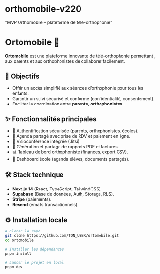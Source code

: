 # orthomobile-v220
"MVP Orthomobile – plateforme de télé-orthophonie"
# Ortomobile 🚀  

**Ortomobile** est une plateforme innovante de télé-orthophonie permettant , aux parents et aux orthophonistes de collaborer facilement.  

## 🎯 Objectifs  
- Offrir un accès simplifié aux séances d’orthophonie pour tous les enfants.  
- Garantir un suivi sécurisé et conforme (confidentialité, consentement).  
- Faciliter la coordination entre **parents**, **orthophonistes** .  

## ✨ Fonctionnalités principales  
- 🔐 Authentification sécurisée (parents, orthophonistes, écoles).  
- 📅 Agenda partagé avec prise de RDV et paiement en ligne.  
- 🎥 Visioconférence intégrée (Jitsi).  
- 📄 Génération et partage de rapports PDF et factures.  
- 📊 Tableau de bord orthophoniste (finances, export CSV).  
- 🏫 Dashboard école (agenda élèves, documents partagés).  

## 🛠️ Stack technique  
- **Next.js 14** (React, TypeScript, TailwindCSS).  
- **Supabase** (Base de données, Auth, Storage, RLS).  
- **Stripe** (paiements).  
- **Resend** (emails transactionnels).  

## ⚙️ Installation locale  
```bash
# Cloner le repo
git clone https://github.com/TON_USER/ortomobile.git
cd ortomobile

# Installer les dépendances
pnpm install

# Lancer le projet en local
pnpm dev

